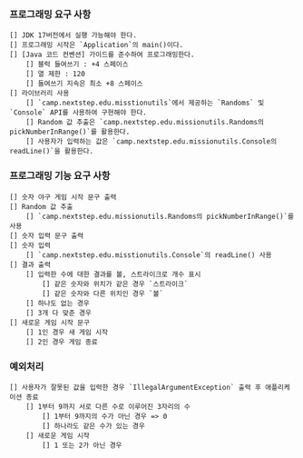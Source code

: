 ### 프로그래밍 요구 사항

    [] JDK 17버전에서 실행 가능해야 한다.
    [] 프로그래밍 시작은 `Application`의 main()이다.
    [] [Java 코드 컨벤션] 가이드를 준수하여 프로그래밍한다.
        [] 블럭 들여쓰기 : +4 스페이스
        [] 열 제한 : 120
        [] 들여쓰기 지속은 최소 +8 스페이스
    [] 라이브러리 사용
        [] `camp.nextstep.edu.misstionutils`에서 제공하는 `Randoms` 및 `Console` API를 사용하여 구현해야 한다.
        [] Random 값 추출은 `camp.nextstep.edu.missionutils.Randoms의 pickNumberInRange()`를 활용한다.
        [] 사용자가 입력하는 값은 `camp.nextstep.edu.missionutils.Console의 readLine()`을 활용한다.


### 프로그래밍 기능 요구 사항

    [] 숫자 야구 게임 시작 문구 출력
    [] Random 값 추출
        [] `camp.nextstep.edu.missionutils.Randoms의 pickNumberInRange()`를 사용
    [] 숫자 입력 문구 출력
    [] 숫자 입력
        [] `camp.nextstep.edu.misstionutils.Console`의 readLine() 사용
    [] 결과 출력
        [] 입력한 수에 대한 결과를 볼, 스트라이크로 개수 표시
            [] 같은 숫자와 위치가 같은 경우 `스트라이크`
            [] 같은 숫자와 다른 위치인 경우 `볼`
        [] 하나도 없는 경우
        [] 3개 다 맞춘 경우
    [] 새로운 게임 시작 문구 
        [] 1인 경우 새 게임 시작
        [] 2인 경우 게임 종료
    

### 예외처리

    [] 사용자가 잘못된 값을 입력한 경우 `IllegalArgumentException` 출력 후 애플리케이션 종료
        [] 1부터 9까지 서로 다른 수로 이루어진 3자리의 수
            [] 1부터 9까지의 수가 아닌 경우 => 0
            [] 하나라도 같은 수가 있는 경우
        [] 새로운 게임 시작   
            [] 1 또는 2가 아닌 경우
